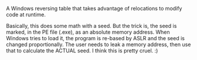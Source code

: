 A Windows reversing table that takes advantage of relocations to modify code
at runtime.

Basically, this does some math with a seed. But the trick is, the seed is marked,
in the PE file (.exe), as an absolute memory address. When Windows tries to load
it, the program is re-based by ASLR and the seed is changed proportionally. The
user needs to leak a memory address, then use that to calculate the ACTUAL seed.
I think this is pretty cruel. :)
